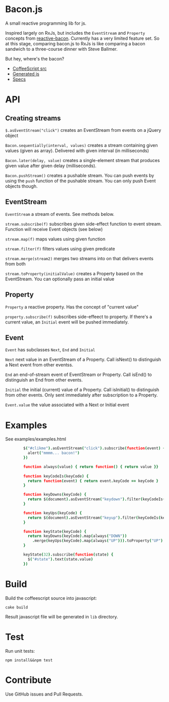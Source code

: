 Bacon.js
========

A small reactive programming lib for js.

Inspired largely on RxJs, but includes the `EventStream` and `Property`
concepts from [reactive-bacon](https://github.com/raimohanska/reactive-bacon).
Currently has a very limited feature set. So at this stage, comparing bacon.js 
to RxJs is like comparing a bacon sandwich to a three-course dinner with Steve Ballmer.

But hey, where's the bacon?

- [CoffeeScript src](src/Bacon.coffee)
- [Generated js](lib/Bacon.js)
- [Specs](spec/BaconSpec.coffee)

API
===

Creating streams
----------------

`$.asEventStream("click")` creates an EventStream from events on a
jQuery object

`Bacon.sequentially(interval, values)` creates a stream containing given
values (given as array). Delivered with given interval (in milliseconds)

`Bacon.later(delay, value)` creates a single-element stream that
produces given value after given delay (milliseconds).

`Bacon.pushStream()` creates a pushable stream. You can push events by
using the `push` function of the pushable stream. You can only push
Event objects though.

EventStream
-----------

`EventStream` a stream of events. See methods below.

`stream.subscribe(f)` subscribes given side-effect function to
event stream. Function will receive Event objects (see below)

`stream.map(f)` maps values using given function

`stream.filter(f)` filters values using given predicate

`stream.merge(stream2)` merges two streams into on that delivers events
from both

`stream.toProperty(initialValue)` creates a Property based on the
EventStream. You can optionally pass an initial value

Property
--------

`Property` a reactive property. Has the concept of "current value"

`property.subscribe(f)` subscribes side-effeect to property. If there's
a current value, an `Initial` event will be pushed immediately.

Event
-----

`Event` has subclasses `Next`, `End` and `Initial`

`Next` next value in an EventStream of a Property. Call isNext() to
distinguish a Next event from other eventss.

`End` an end-of-stream event of EventStream or Property. Call isEnd() to
distinguish an End from other events.

`Initial` the initial (current) value of a Property. Call isInitial() to
distinguish from other events. Only sent immediately after subscription
to a Property.

`Event.value` the value associated with a Next or Initial event


Examples
========

See examples/examples.html

~~~ coffeescript
        $("#clikme").asEventStream("click").subscribe(function(event) {
          alert("mmmm... bacon!")
        })

        function always(value) { return function() { return value }}
        
        function keyCodeIs(keyCode) { 
          return function(event) { return event.keyCode == keyCode }
        }

        function keyDowns(keyCode) { 
          return $(document).asEventStream("keydown").filter(keyCodeIs(keyCode))
        }

        function keyUps(keyCode) { 
          return $(document).asEventStream("keyup").filter(keyCodeIs(keyCode))
        }

        function keyState(keyCode) { 
          return keyDowns(keyCode).map(always("DOWN"))
            .merge(keyUps(keyCode).map(always("UP"))).toProperty("UP")
        }

        keyState(32).subscribe(function(state) {
          $("#state").text(state.value)
        })
~~~

Build
=====

Build the coffeescript source into javascript:

    cake build

Result javascript file will be generated in `lib` directory.

Test
====

Run unit tests:

    npm install&&npm test

Contribute
==========

Use GitHub issues and Pull Requests.
